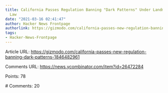 ```yaml
---
title: California Passes Regulation Banning "Dark Patterns" Under Landmark Privacy
  Law
date: "2021-03-16 02:41:47"
author: Hacker News Frontpage
authorlink: https://gizmodo.com/california-passes-new-regulation-banning-dark-patterns-1846482961
tags:
- Hacker-News-Frontpage
---
```


<p>Article URL: <a href="https://gizmodo.com/california-passes-new-regulation-banning-dark-patterns-1846482961">https://gizmodo.com/california-passes-new-regulation-banning-dark-patterns-1846482961</a></p>
<p>Comments URL: <a href="https://news.ycombinator.com/item?id=26472284">https://news.ycombinator.com/item?id=26472284</a></p>
<p>Points: 78</p>
<p># Comments: 20</p>

